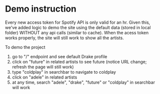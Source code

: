 # Demo instruction

Every new access token for Spotify API is only valid for an hr. Given this, we've added logic to demo the site using the default data (stored in local folder) WITHOUT any api calls (similar to cache). When the acess token works properly, the site will still work to show all the artists.

To demo the project

1. go to "/" endpoint and see default Drake profile
2. click on "future" in related artists to see future (notice URL change; refresh the page will still work)
3. type "coldplay" in searchbar to navigate to coldplay
4. click on "adele" in related artists
5. at any time, search "adele", "drake", "future" or "coldplay" in searchbar will work
